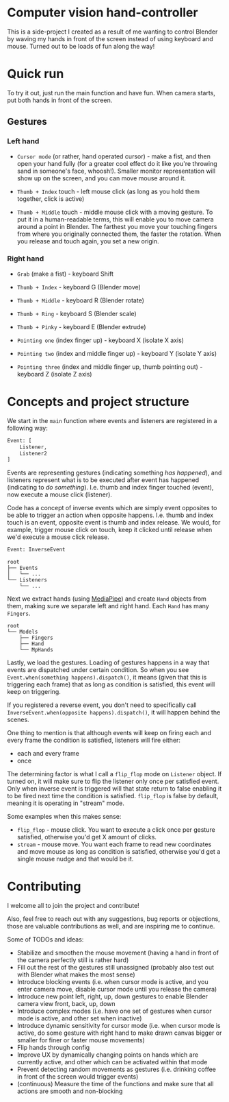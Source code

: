 # Computer vision hand-controller

This is a side-project I created as a result of me wanting to control Blender by waving my hands in front of the 
screen instead of using keyboard and mouse. Turned out to be loads of fun along the way!

# Quick run

To try it out, just run the main function and have fun. When camera starts, put both hands in front of the screen.

## Gestures
### Left hand

- `Cursor mode` (or rather, hand operated cursor) - make a fist, and then open your hand fully (for a greater 
cool effect do it like you're throwing sand in someone's face, whoosh!). Smaller monitor representation will show up 
on the screen, and you can move mouse around it.

- `Thumb + Index` touch - left mouse click (as long as you hold them together, click is active)
- `Thumb + Middle` touch - middle mouse click with a moving gesture. To put it in a human-readable terms, this will enable 
you to move camera around a point in Blender. The farthest you move your touching fingers from where you originally 
connected them, the faster the rotation. When you release and touch again, you set a new origin.

### Right hand

- ``Grab`` (make a fist) - keyboard Shift

- ``Thumb + Index`` - keyboard G (Blender move)
- ``Thumb + Middle`` - keyboard R (Blender rotate)
- ``Thumb + Ring`` - keyboard S (Blender scale)
- ``Thumb + Pinky`` - keyboard E (Blender extrude)

- ``Pointing one`` (index finger up) - keyboard X (isolate X axis)
- ``Pointing two`` (index and middle finger up) - keyboard Y (isolate Y axis)
- ``Pointing three`` (index and middle finger up, thumb pointing out) - keyboard Z (isolate Z axis)

# Concepts and project structure

We start in the `main` function where events and listeners are registered in a following way:

```python
Event: [ 
    Listener,
    Listener2
]
```

Events are representing gestures (indicating something _has happened_), and listeners represent what is to be executed 
after event has happened (indicating to _do something_). I.e. thumb and index finger touched (event), now execute a 
mouse click (listener).

Code has a concept of inverse events which are simply event opposites to be able to trigger an action when opposite happens.
I.e. thumb and index touch is an event, opposite event is thumb and index release. We would, for example, trigger mouse 
click on touch, keep it clicked until release when we'd execute a mouse click release. 

```python
Event: InverseEvent
```

```
root
├── Events
│   └── ...
└── Listeners
    └── ...
```

Next we extract hands (using [MediaPipe](https://developers.google.com/mediapipe/solutions/vision/hand_landmarker)) and 
create ``Hand`` objects from them, making sure we separate left and right hand. Each `Hand` has many `Fingers`.

```
root
└── Models
    ├── Fingers
    ├── Hand
    └── MpHands
```

Lastly, we load the gestures. Loading of gestures happens in a way that events are dispatched under certain condition.
So when you see ``Event.when(something happens).dispatch()``, it means (given that this is triggering each frame) that
as long as condition is satisfied, this event will keep on triggering. 

If you registered a reverse event, you don't need to specifically call ``InverseEvent.when(opposite happens).dispatch()``,
it will happen behind the scenes.

One thing to mention is that although events will keep on firing each and every frame the condition is satisfied, 
listeners will fire either:
- each and every frame 
- once

The determining factor is what I call a ``flip_flop`` mode on `Listener` object. If turned on, it will make sure to flip
the listener only once per satisfied event. Only when inverse event is triggered will that state return to false enabling
it to be fired next time the condition is satisfied. ``flip_flop`` is false by default, meaning it is operating in "stream"
mode. 

Some examples when this makes sense:
- ``flip_flop`` - mouse click. You want to execute a click once per gesture satisfied, otherwise you'd get X amount of 
clicks.
- ``stream`` - mouse move. You want each frame to read new coordinates and move mouse as long as condition is satisfied,
otherwise you'd get a single mouse nudge and that would be it.

# Contributing

I welcome all to join the project and contribute! 

Also, feel free to reach out with any suggestions, bug reports or objections, those are valuable contributions as well,
and are inspiring me to continue.

Some of TODOs and ideas:
- Stabilize and smoothen the mouse movement (having a hand in front of the camera perfectly still is rather hard)
- Fill out the rest of the gestures still unassigned (probably also test out with Blender what makes the most sense)
- Introduce blocking events (i.e. when cursor mode is active, and you enter camera move, 
disable cursor mode until you release the camera)
- Introduce new point left, right, up, down gestures to enable Blender camera view front, back, up, down
- Introduce complex modes (i.e. have one set of gestures when cursor mode is active, and other set when inactive)
- Introduce dynamic sensitivity for cursor mode (i.e. when cursor mode is active, do some gesture with right hand to make
drawn canvas bigger or smaller for finer or faster mouse movements)
- Flip hands through config
- Improve UX by dynamically changing points on hands which are currently active, and other which can be activated 
within that mode
- Prevent detecting random movements as gestures (i.e. drinking coffee in front of the screen would trigger events)
- (continuous) Measure the time of the functions and make sure that all actions are smooth and non-blocking 


